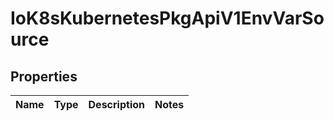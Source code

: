 
# IoK8sKubernetesPkgApiV1EnvVarSource

## Properties
Name | Type | Description | Notes
------------ | ------------- | ------------- | -------------



